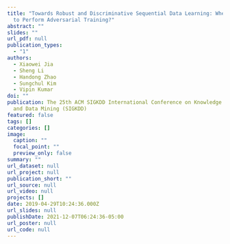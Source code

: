 ```yaml
---
title: "Towards Robust and Discriminative Sequential Data Learning: When and How
  to Perform Adversarial Training?"
abstract: ""
slides: ""
url_pdf: null
publication_types:
  - "1"
authors:
  - Xiaowei Jia
  - Sheng Li
  - Handong Zhao
  - Sungchul Kim
  - Vipin Kumar
doi: ""
publication: The 25th ACM SIGKDD International Conference on Knowledge Discovery
  and Data Mining (SIGKDD)
featured: false
tags: []
categories: []
image:
  caption: ""
  focal_point: ""
  preview_only: false
summary: ""
url_dataset: null
url_project: null
publication_short: ""
url_source: null
url_video: null
projects: []
date: 2019-04-29T10:24:36.000Z
url_slides: null
publishDate: 2021-12-07T06:24:36-05:00
url_poster: null
url_code: null
---
```

